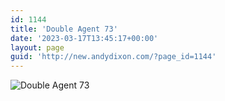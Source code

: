 ```yaml
---
id: 1144
title: 'Double Agent 73'
date: '2023-03-17T13:45:17+00:00'
layout: page
guid: 'http://new.andydixon.com/?page_id=1144'
---
```


![Double Agent 73](https://i0.wp.com/assets.g8x2.ldn.idrivee2-23.com/posters/Double%20Agent%2073%2001.jpg?w=1200&ssl=1 "Double Agent 73")